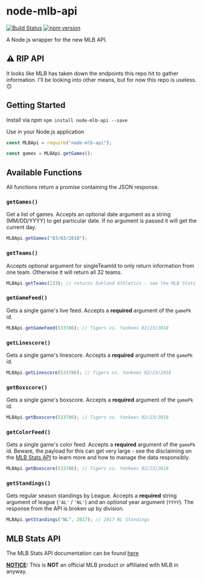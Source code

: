 # node-mlb-api

[![Build Status](https://travis-ci.org/erwstout/node-mlb-api.svg?branch=master)](https://travis-ci.org/erwstout/node-mlb-api)
[![npm version](https://badge.fury.io/js/node-mlb-api.svg)](https://badge.fury.io/js/node-mlb-api)

A Node.js wrapper for the new MLB API.

## ⚠️ RIP API

It looks like MLB has taken down the endpoints this repo hit to gather information.
I'll be looking into other means, but for now this repo is useless. 🙃

## Getting Started

Install via npm
`npm install node-mlb-api --save`

Use in your Node.js application

```js
const MLBApi = require("node-mlb-api");

const games = MLBApi.getGames();
```

## Available Functions

All functions return a promise containing the JSON response.

### `getGames()`

Get a list of games. Accepts an optional date argument as a string (MM/DD/YYYY)
to get particular date. If no argument is passed it will get the current day.

```js
MLBApi.getGames("03/03/2018");
```

### `getTeams()`

Accepts optional argument for singleTeamId to only return information from one team. Otherwise
it will return all 32 teams.

```js
MLBApi.getTeams(133); // returns Oakland Athletics - see the MLB Stats documentation for IDs
```

### `getGameFeed()`

Gets a single game's live feed. Accepts a **required** argument of the `gamePk` id.

```js
MLBApi.getGameFeed(533786); // Tigers vs. Yankees 02/23/2018
```

### `getLinescore()`

Gets a single game's linescore. Accepts a **required** argument of the `gamePk` id.

```js
MLBApi.getLinescore(533786); // Tigers vs. Yankees 02/23/2018
```

### `getBoxscore()`

Gets a single game's boxscore. Accepts a **required** argument of the `gamePk` id.

```js
MLBApi.getBoxscore(533786); // Tigers vs. Yankees 02/23/2018
```

### `getColorFeed()`

Gets a single game's color feed. Accepts a **required** argument of the `gamePk` id.
Beware, the payload for this can get very large - see the disclaiming on the [MLB Stats API](http://statsapi.mlb.com/docs/)
to learn more and how to manage the data responsibly.

```js
MLBApi.getBoxscore(533786); // Tigers vs. Yankees 02/23/2018
```

### `getStandings()`

Gets regular season standings by League. Accepts a **required** string argument of league
(`'AL'` / `'NL'`) and an _optional_ year argument (`YYYY`). The response from the API
is broken up by division.

```js
MLBApi.getStandings("NL", 2017); // 2017 NL Standings
```

## MLB Stats API

The MLB Stats API documentation can be found [here](http://statsapi.mlb.com/docs/)

**<u>NOTICE</u>:** This is **NOT** an official MLB product or affiliated with MLB in anyway.
